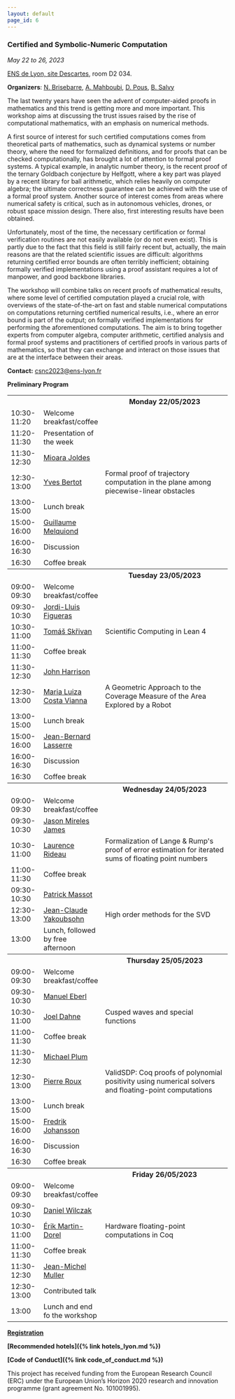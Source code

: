 ```yaml
---
layout: default
page_id: 6
---
```


### Certified and Symbolic-Numeric Computation

*May 22 to 26, 2023*

[ENS de Lyon, site Descartes](http://www.ens-lyon.fr/en/), room D2 034.

**Organizers**: [N. Brisebarre](http://perso.ens-lyon.fr/nicolas.brisebarre/), [A. Mahboubi](http://people.rennes.inria.fr/Assia.Mahboubi/), [D. Pous](http://perso.ens-lyon.fr/damien.pous/), [B. Salvy](http://perso.ens-lyon.fr/bruno.salvy/)

The last twenty years have seen the advent of computer-aided proofs in mathematics and this trend is getting more and more important. This workshop aims at discussing the trust issues raised by the rise of computational mathematics, with an emphasis on numerical methods.

A first source of interest for such certified computations comes from theoretical parts of mathematics, such as dynamical systems or number theory, where the need for formalized definitions, and for proofs that can be checked computationally, has brought a lot of attention to formal proof systems. A typical example, in analytic number theory, is the recent proof of the ternary Goldbach conjecture by Helfgott, where a key part was played by a recent library for ball arithmetic, which relies heavily on computer algebra; the ultimate correctness guarantee can be achieved with the use of a formal proof system.
Another source of interest comes from areas where numerical safety is critical, such as in autonomous vehicles, drones, or  robust space mission design. There also, first interesting results have been obtained. 

Unfortunately, most of the time, the necessary certification or formal verification routines are not easily available (or do not even exist). This is partly due to the fact that this field is still fairly recent but, actually, the main reasons are that the related scientific issues are difficult:  algorithms returning certified error bounds are often terribly inefficient;
obtaining formally verified implementations using a proof assistant requires a lot of manpower, and good backbone libraries.

The workshop will combine talks on recent proofs of mathematical results, where some level of certified computation played a crucial role, with overviews of the state-of-the-art on fast and stable numerical computations
on computations returning certified numerical results, i.e., where an error bound is part of the output; on formally verified implementations for performing the aforementioned computations. The aim is to bring together experts from computer algebra, computer arithmetic, certified analysis and formal proof systems and practitioners of certified proofs in various parts of mathematics, so that they can exchange and interact on those issues that are at the interface between their areas. 

**Contact:** [csnc2023@ens-lyon.fr](mailto:csnc2023@ens-lyon.fr)

**Preliminary Program**

<table>
	<tbody>
	<tr>
      <th style="width:15%"> </th>
      <th style="width:15%" style="text-align: center"> </th>
      <th style="width:70%">Monday 22/05/2023</th>
    </tr>
<tr>
    <td> 10:30-11:20</td>
    <td> Welcome breakfast/coffee</td>
</tr>
<tr>
    <td> 11:20-11:30</td>
    <td> Presentation of the week</td>
</tr>
<tr>
    <td> 11:30-12:30</td>
    <td><a href="https://homepages.laas.fr/mmjoldes/">Mioara Joldes</a></td>
</tr>
<tr>
    <td> 12:30-13:00</td>
    <td><a href="https://www.inria.fr/en/yves-bertot">Yves Bertot</a></td>
    <td>Formal proof of trajectory computation in the plane among piecewise-linear obstacles</td>
</tr>
<tr><td> 13:00-15:00</td><td> Lunch break </td></tr>
<tr><td> 15:00-16:00</td><td><a href="https://www.lri.fr/~melquion/">Guillaume Melquiond</a></td></tr>
<tr><td> 16:00-16:30</td><td> Discussion </td></tr>
<tr><td> 16:30</td><td>Coffee break</td></tr>
	<tr>
      <th> </th>
      <th style="text-align: center"> </th>
      <th>Tuesday 23/05/2023</th>
    </tr>
<tr><td> 09:00-09:30</td><td> Welcome breakfast/coffee</td></tr>
<tr><td> 09:30-10:30</td><td><a href="http://www2.math.uu.se/~figueras/">Jordi-Lluis Figueras</a></td></tr>
<tr>
    <td> 10:30-11:00</td>
    <td> <a href="https://lecopivo.github.io/">Tomáš Skřivan</a> </td>
    <td> Scientific Computing in Lean 4</td>
</tr>
<tr><td> 11:00-11:30</td><td> Coffee break</td></tr>
<tr><td> 11:30-12:30</td><td><a href="https://www.cl.cam.ac.uk/~jrh13/">John Harrison</a></td></tr>
<tr>
    <td> 12:30-13:00</td>
    <td> <a href="https://github.com/marialuizacvianna">Maria Luiza Costa Vianna</a> </td>
    <td>A Geometric Approach to the Coverage Measure of the Area Explored by a Robot</td>
</tr>
<tr><td> 13:00-15:00</td><td> Lunch break </td></tr>
<tr><td> 15:00-16:00</td><td><a href="https://homepages.laas.fr/lasserre/drupal/home">Jean-Bernard Lasserre</a></td></tr>
<tr><td> 16:00-16:30</td><td> Discussion </td></tr>
<tr><td> 16:30</td><td>Coffee break</td></tr>
	<tr>
      <th> </th>
      <th style="text-align: center"> </th>
      <th>Wednesday 24/05/2023</th>
    </tr>
<tr><td> 09:00-09:30</td><td> Welcome breakfast/coffee</td></tr>
<tr><td> 09:30-10:30</td><td><a href="https://cosweb1.fau.edu/~jmirelesjames/">Jason Mireles James</a></td></tr>
<tr>
    <td> 10:30-11:00</td>
    <td><a href="https://www-sop.inria.fr/members/Laurence.Rideau/me.html">Laurence Rideau</a></td>
    <td>Formalization of Lange &amp; Rump's proof of error estimation for iterated sums of floating point numbers</td>
</tr>
<tr><td> 11:00-11:30</td><td> Coffee break</td></tr>
<tr><td> 09:30-10:30</td><td><a href="https://www.imo.universite-paris-saclay.fr/~pmassot/">Patrick Massot</a></td></tr>
<tr>
    <td> 12:30-13:00</td>
    <td><a href="https://perso.math.univ-toulouse.fr/yak/">Jean-Claude Yakoubsohn</a></td>
    <td>High order methods for the SVD</td>
</tr>
<tr><td> 13:00</td><td> Lunch, followed by free afternoon</td></tr>
	<tr>
      <th> </th>
      <th style="text-align: center"> </th>
      <th>Thursday 25/05/2023</th>
    </tr>
<tr><td> 09:00-09:30</td><td> Welcome breakfast/coffee</td></tr>
<tr><td> 09:30-10:30</td><td><a href="http://cl-informatik.uibk.ac.at/users/meberl/">Manuel Eberl</a></td></tr>
<tr>
    <td> 10:30-11:00</td>
    <td><a href="https://dahne.eu/">Joel Dahne</a></td>
    <td>Cusped waves and special functions</td>
</tr>
<tr><td> 11:00-11:30</td><td> Coffee break</td></tr>
<tr><td> 11:30-12:30</td><td><a href="https://www.math.kit.edu/iana2/~plum/en">Michael Plum</a></td></tr>
<tr>
    <td> 12:30-13:00</td>
    <td> <a href="https://www.maths.ox.ac.uk/people/pierre.roux">Pierre Roux</a></td>
    <td>ValidSDP: Coq proofs of polynomial positivity using numerical solvers and floating-point computations</td>
</tr>
<tr><td> 13:00-15:00</td><td> Lunch break </td></tr>
<tr><td> 15:00-16:00</td><td><a href="https://fredrikj.net/">Fredrik Johansson</a></td></tr>
<tr><td> 16:00-16:30</td><td> Discussion </td></tr>
<tr><td> 16:30</td><td>Coffee break</td></tr>
	<tr>
      <th> </th>
      <th style="text-align: center"> </th>
      <th>Friday 26/05/2023</th>
    </tr>
<tr><td> 09:00-09:30</td><td> Welcome breakfast/coffee</td></tr>
<tr><td> 09:30-10:30</td><td><a href="https://ww2.ii.uj.edu.pl/~wilczak/">Daniel Wilczak</a></td></tr>
<tr>
    <td> 10:30-11:00</td>
    <td><a href="https://www.irit.fr/~Erik.Martin-Dorel/"> Érik Martin-Dorel</a> </td>
    <td>Hardware floating-point computations in Coq</td>
</tr>
<tr><td> 11:00-11:30</td><td> Coffee break</td></tr>
<tr><td> 11:30-12:30</td><td><a href="https://perso.ens-lyon.fr/jean-michel.muller/">Jean-Michel Muller</a></td></tr>
<tr><td> 12:30-13:00</td><td> Contributed talk </td></tr>
<tr><td> 13:00</td><td> Lunch and end fo the workshop </td></tr>
</tbody>
</table>


**[Registration](https://csnc23.sciencesconf.org)**

**[Recommended hotels]({% link hotels_lyon.md %})**


**[Code of Conduct]({% link code_of_conduct.md %})**

This project has received funding from the European Research Council (ERC) under the European Union’s Horizon 2020 research and innovation programme (grant agreement No. 101001995).
